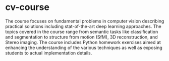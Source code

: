 # cv-course

The course focuses on fundamental problems in computer vision describing practical solutions including stat-of-the-art deep learning approaches. The topics covered in the course range from semantic tasks like classification and segmentation to structure from motion (SfM), 3D reconstruction, and Stereo imaging. The course includes Python homework exercises aimed at enhancing the understanding of the various techniques as well as exposing students to actual implementation details.
